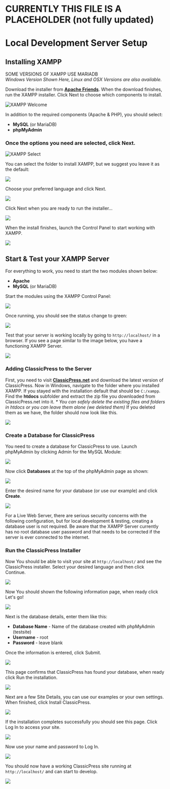# CURRENTLY THIS FILE IS A PLACEHOLDER (not fully updated)

# Local Development Server Setup

## Installing XAMPP

SOME VERSIONS OF XAMPP USE MARIADB  
*Windows Version Shown Here, Linux and OSX Versions are also available.*

Download the installer from [**Apache Friends**](https://www.apachefriends.org/index.html). When the download finishes, run the XAMPP installer. Click Next to choose which components to install.

![XAMPP Welcome](/img/xampp-welcome.png)

In addition to the required components (Apache & PHP), you should select:

- **MySQL** (or MariaDB)
- **phpMyAdmin**

### Once the options you need are selected, click Next.

![XAMPP Select](https://elite-star-services.com/wp-content/uploads/self-host-img/xampp-select.png)

You can select the folder to install XAMPP, but we suggest you leave it as the default:

![](https://elite-star-services.com/wp-content/uploads/self-host-img/xampp-folder.png)

Choose your preferred language and click Next.

![](https://elite-star-services.com/wp-content/uploads/self-host-img/xampp-lang.png)

Click Next when you are ready to run the installer...

![](https://elite-star-services.com/wp-content/uploads/self-host-img/xampp-install.png)

When the install finishes, launch the Control Panel to start working with XAMPP.

![](https://elite-star-services.com/wp-content/uploads/self-host-img/xampp-control.png)

## Start & Test your XAMPP Server

For everything to work, you need to start the two modules shown below:

- **Apache**
- **MySQL** (or MariaDB)

Start the modules using the XAMPP Control Panel:

![](https://elite-star-services.com/wp-content/uploads/self-host-img/xampp-start.png)

Once running, you should see the status change to green:

![](https://elite-star-services.com/wp-content/uploads/self-host-img/xampp-status.png)

Test that your server is working locally by going to `http://localhost/` in a browser. If you see a page similar to the image below, you have a functioning XAMPP Server.

![](https://elite-star-services.com/wp-content/uploads/self-host-img/xampp-working.png)

### Adding ClassicPress to the Server

First, you need to visit [**ClassicPress.net**](https://www.classicpress.net/get-classicpress/) and download the latest version of ClassicPress. Now in Windows, navigate to the folder where you installed XAMPP. If you stayed with the installation default that should be `C:/xampp`. Find the **htdocs** subfolder and extract the zip file you downloaded from ClassicPress.net into it. _\* You can safely delete the existing files and folders in htdocs or you can leave them alone (we deleted them)_ If you deleted them as we have, the folder should now look like this.

![](https://elite-star-services.com/wp-content/uploads/self-host-img/cp-files.png)

### Create a Database for ClassicPress

You need to create a database for ClassicPress to use. Launch phpMyAdmin by clicking Admin for the MySQL Module:

![](https://elite-star-services.com/wp-content/uploads/self-host-img/xampp-admin.png)

Now click **Databases** at the top of the phpMyAdmin page as shown:

![](https://elite-star-services.com/wp-content/uploads/self-host-img/cp-create-1.png)

Enter the desired name for your database (or use our example) and click **Create**.

![](https://elite-star-services.com/wp-content/uploads/self-host-img/cp-create-2.png)

For a Live Web Server, there are serious security concerns with the following configuration, but for local development & testing, creating a database user is not required. Be aware that the XAMPP Server currently has no root database user password and that needs to be corrected if the server is ever connected to the internet.

### Run the ClassicPress Installer

Now You should be able to visit your site at `http://localhost/` and see the ClassicPress installer. Select your desired language and then click Continue.

![](https://elite-star-services.com/wp-content/uploads/self-host-img/cp-install.png)

Now You should shown the following information page, when ready click Let's go!

![](https://elite-star-services.com/wp-content/uploads/self-host-img/cp-info.png)

Next is the database details, enter them like this:

*   **Database Name** - Name of the database created with phpMyAdmin (testsite)
*   **Username** - root
*   **Password** - leave blank

Once the information is entered, click Submit.

![](https://elite-star-services.com/wp-content/uploads/self-host-img/cp-data.png)

This page confirms that ClassicPress has found your database, when ready click Run the installation.

![](https://elite-star-services.com/wp-content/uploads/self-host-img/cp-run.png)

Next are a few Site Details, you can use our examples or your own settings. When finished, click Install ClassicPress.

![](https://elite-star-services.com/wp-content/uploads/self-host-img/cp-finish.png)

If the installation completes successfully you should see this page. Click Log In to access your site.

![](https://elite-star-services.com/wp-content/uploads/self-host-img/cp-login.png)

Now use your name and password to Log In.

![](https://elite-star-services.com/wp-content/uploads/self-host-img/cp-user.png)

You should now have a working ClassicPress site running at `http://localhost/` and can start to develop.

![](https://elite-star-services.com/wp-content/uploads/self-host-img/cp-site.png)